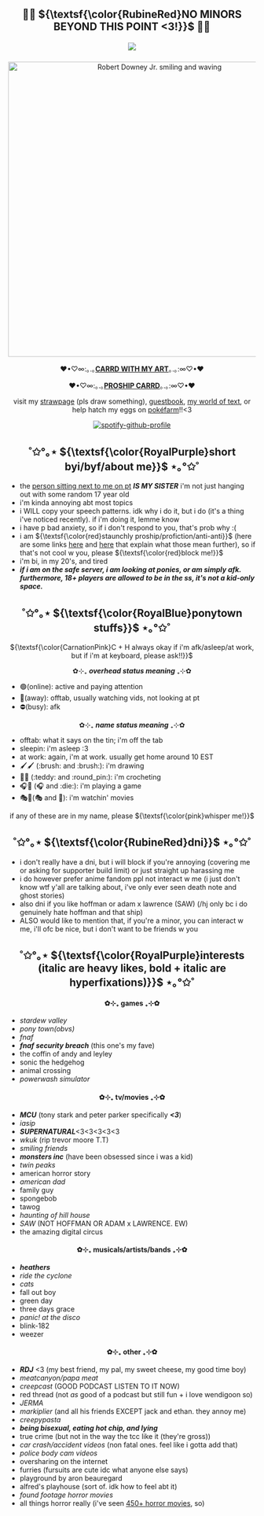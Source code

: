 <h2 align="center"> 
 🌈🍖  ${\textsf{\color{RubineRed}NO MINORS BEYOND THIS POINT <3!}}$   🍖🌈 
</h2> 
 
<h5 align="center">
 
![](https://komarev.com/ghpvc/?username=MissSkunkye&color=ff63c1)

</h5>


<p align="center">
<img width="600" src="https://64.media.tumblr.com/272f6b93a030839733ebddcfdef335de/tumblr_mv7chh1gmf1qajc4eo1_500.gif" alt="Robert Downey Jr. smiling and waving">
</p> 

<div align="center">
 
♥•♡∞:｡.｡**[CARRD WITH MY ART](https://missskunkyart.carrd.co)**｡.｡:∞♡•♥
</div>

<div align="center">
 
♥•♡∞:｡.｡**[PROSHIP CARRD](https://proshipresourcestcoaal.carrd.co)**｡.｡:∞♡•♥
</div>

<div align="center">

visit my [strawpage](https://missskunky.straw.page/) (pls draw something), [guestbook](http://users3.smartgb.com/g/g.php?a=s&i=g36-36309-7f), [my world of text](https://ourworldoftext.com/skunkys_world), or help hatch my eggs on [pokéfarm](https://pokefarm.com/user/missskunky)!!<3
</div>

<div align="center">

[![spotify-github-profile](https://spotify-github-profile.kittinanx.com/api/view?uid=12136013103&cover_image=true&theme=natemoo-re&show_offline=true&background_color=ff0080&interchange=false&bar_color=ffffff&bar_color_cover=false)](https://spotify-github-profile.kittinanx.com/api/view?uid=12136013103&redirect=true)
</div>

<h2 align="center">˚✩°｡⋆ ${\textsf{\color{RoyalPurple}short byi/byf/about me}}$ ⋆｡°✩˚</h2>

- the [person sitting next to me on pt](https://github.com/Michael-Afton1983) ***IS MY SISTER*** i'm not just hanging out with some random 17 year old
- i'm kinda annoying abt most topics
- i WILL copy your speech patterns. idk why i do it, but i do (it's a thing i've noticed recently). if i'm doing it, lemme know
- i have p bad anxiety, so if i don't respond to you, that's prob why :(
- i am ${\textsf{\color{red}staunchly proship/profiction/anti-anti}}$ (here are some links [here](https://rentry.co/shipmeaning) and [here](https://define-proship.carrd.co/) that explain what those mean further), so if that's not cool w you, please ${\textsf{\color{red}block me!}}$
- i'm bi, in my 20's, and tired
- ***if i am on the safe server, i am looking at ponies, or am simply afk. furthermore, 18+ players are allowed to be in the ss, it's not a kid-only space.***
<h2 align="center">˚✩°｡⋆ ${\textsf{\color{RoyalBlue}ponytown stuffs}}$ ⋆｡°✩˚</h2>
<p align="center">${\textsf{\color{CarnationPink}C + H always okay if i'm afk/asleep/at work, but if i'm at keyboard, please ask!!}}$</p>

<div align="center">
 
✿⊹₊ ***overhead status meaning*** ₊⊹✿
</div>

- 🟢(online): active and paying attention
- 🌙(away): offtab, usually watching vids, not looking at pt
- ⛔(busy): afk

<div align="center">
 
✿⊹₊ ***name status meaning*** ₊⊹✿
</div>
 
- offtab: what it says on the tin; i'm off the tab
- sleepin: i'm asleep :3
- at work: again, i'm at work. usually get home around 10 EST
- 🖌️🖌️ (:brush: and :brush:): i'm drawing
- 🧸📍 (:teddy: and :round_pin:): i'm crocheting
- 🎧🎲 (:headphones: and :die:): i'm playing a game
- 🎭👀(:performing_arts: and :eyes:): i'm watchin' movies

<div align="center">
 
if any of these are in my name, please ${\textsf{\color{pink}whisper me!}}$
</div>
<h2 align="center">˚✩°｡⋆ ${\textsf{\color{RubineRed}dni}}$ ⋆｡°✩˚</h2>

- i don't really have a dni, but i will block if you're annoying (covering me or asking for supporter build limit) or just straight up harassing me
- i do however prefer anime fandom ppl not interact w me (i just don't know wtf y'all are talking about, i've only ever seen death note and ghost stories)
- also dni if you like hoffman or adam x lawrence (SAW) (/hj only bc i do genuinely hate hoffman and that ship)
- ALSO would like to mention that, if you're a minor, you can interact w me, i'll ofc be nice, but i don't want to be friends w you
### <h2 align="center">˚✩°｡⋆ ${\textsf{\color{RoyalPurple}interests (italic are heavy likes, bold + italic are hyperfixations)}}$ ⋆｡°✩˚</h2>
#### <h4 align="center"> ✿⊹₊ games ₊⊹✿  </h4>
- *stardew valley*
- *pony town(obvs)*
- *fnaf*
- ***fnaf security breach*** (this one's my fave)
- the coffin of andy and leyley
- sonic the hedgehog
- animal crossing
- *powerwash simulator*
#### <h4 align="center"> ✿⊹₊ tv/movies ₊⊹✿ </h4>
- ***MCU*** (tony stark and peter parker specifically ***<3***)
- *iasip*
- ***SUPERNATURAL***<3<3<3<3<3
- *wkuk* (rip trevor moore T.T)
- *smiling friends*
- ***monsters inc*** (have been obsessed since i was a kid)
- *twin peaks*
- american horror story
- *american dad*
- family guy
- spongebob
- tawog
- *haunting of hill house*
- *SAW* (NOT HOFFMAN OR ADAM x LAWRENCE. EW)
- the amazing digital circus
#### <h4 align="center"> ✿⊹₊ musicals/artists/bands ₊⊹✿ </h4>
- ***heathers***
- *ride the cyclone*
- *cats*
- fall out boy 
- green day
- three days grace
- *panic! at the disco*
- blink-182
- weezer
#### <h4 align="center"> ✿⊹₊ other ₊⊹✿ </h4>
- ***RDJ*** <3 (my best friend, my pal, my sweet cheese, my good time boy)
- *meatcanyon/papa meat*
- *creepcast* (GOOD PODCAST LISTEN TO IT NOW)
- red thread (not *as* good of a podcast but still fun + i love wendigoon so)
- *JERMA*
- *markiplier* (and all his friends EXCEPT jack and ethan. they annoy me)
- *creepypasta*
- ***being bisexual, eating hot chip, and lying***
- true crime (but not in the way the tcc like it (they're gross))
- *car crash/accident videos* (non fatal ones. feel like i gotta add that)
- *police body cam videos*
- oversharing on the internet
- furries (fursuits are cute idc what anyone else says)
- playground by aron beauregard
- alfred's playhouse (sort of. idk how to feel abt it)
- *found footage horror movies*
- all things horror really (i've seen [450+ horror movies](https://letterboxd.com/Skunk314/), so)
